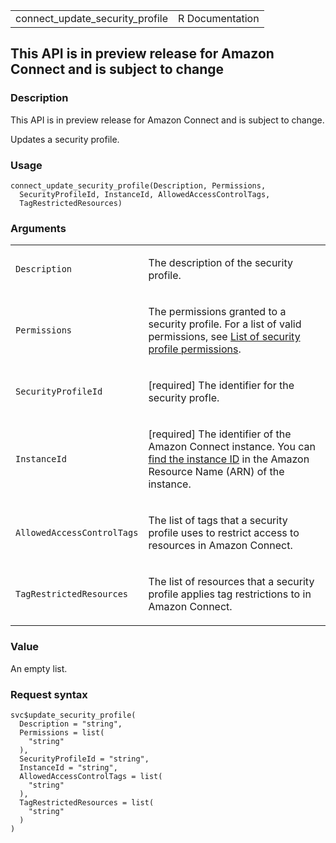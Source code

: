 <table style="width: 100%;">
<tbody>
<tr class="odd">
<td>connect_update_security_profile</td>
<td style="text-align: right;">R Documentation</td>
</tr>
</tbody>
</table>

## This API is in preview release for Amazon Connect and is subject to change

### Description

This API is in preview release for Amazon Connect and is subject to
change.

Updates a security profile.

### Usage

    connect_update_security_profile(Description, Permissions,
      SecurityProfileId, InstanceId, AllowedAccessControlTags,
      TagRestrictedResources)

### Arguments

<table>
<colgroup>
<col style="width: 35%" />
<col style="width: 65%" />
</colgroup>
<tbody>
<tr class="odd">
<td><code
id="connect_update_security_profile_:_Description">Description</code></td>
<td><p>The description of the security profile.</p></td>
</tr>
<tr class="even">
<td><code
id="connect_update_security_profile_:_Permissions">Permissions</code></td>
<td><p>The permissions granted to a security profile. For a list of
valid permissions, see <a
href="https://docs.aws.amazon.com/connect/latest/adminguide/security-profile-list.html">List
of security profile permissions</a>.</p></td>
</tr>
<tr class="odd">
<td><code
id="connect_update_security_profile_:_SecurityProfileId">SecurityProfileId</code></td>
<td><p>[required] The identifier for the security profle.</p></td>
</tr>
<tr class="even">
<td><code
id="connect_update_security_profile_:_InstanceId">InstanceId</code></td>
<td><p>[required] The identifier of the Amazon Connect instance. You can
<a
href="https://docs.aws.amazon.com/connect/latest/adminguide/find-instance-arn.html">find
the instance ID</a> in the Amazon Resource Name (ARN) of the
instance.</p></td>
</tr>
<tr class="odd">
<td><code
id="connect_update_security_profile_:_AllowedAccessControlTags">AllowedAccessControlTags</code></td>
<td><p>The list of tags that a security profile uses to restrict access
to resources in Amazon Connect.</p></td>
</tr>
<tr class="even">
<td><code
id="connect_update_security_profile_:_TagRestrictedResources">TagRestrictedResources</code></td>
<td><p>The list of resources that a security profile applies tag
restrictions to in Amazon Connect.</p></td>
</tr>
</tbody>
</table>

### Value

An empty list.

### Request syntax

    svc$update_security_profile(
      Description = "string",
      Permissions = list(
        "string"
      ),
      SecurityProfileId = "string",
      InstanceId = "string",
      AllowedAccessControlTags = list(
        "string"
      ),
      TagRestrictedResources = list(
        "string"
      )
    )
